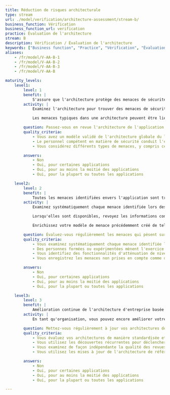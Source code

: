 ```yaml
---
title: Réduction de risques architecturale
type: stream
url: ./model/verification/architecture-assessment/stream-b/
business_function: Vérification
business_function_url: verification
practice: Évaluation de l'architecture
stream: B
description: Vérification / Évaluation de l'architecture
keywords: ["Business function", "Practice", "Vérification", "Évaluation de l'architecture"]
aliases:
    - /fr/model/V-AA-B-1
    - /fr/model/V-AA-B-2
    - /fr/model/V-AA-B-3
    - /fr/model/V-AA-B

maturity_levels:
    level1:
        level: 1
        benefit: |
            S'assure que l'architecture protège des menaces de sécurité typiques.
        activity: |
            Examinez l'architecture pour trouver des menaces de sécurité typiques. Le personnel technique compétent en matière de sécurité conduit cette analyse avec les commentaires des architectes, des développeurs, des gestionnaires et des représentants du client en fonction du besoin pour s'assurer que l'architecture prend en compte toutes les menaces courantes que les équipes de développement qui n'ont pas d'expertise spécialisée en sécurité peuvent avoir négligées.

            Les menaces typiques dans une architecture peuvent être liées à des hypothèses incorrectes ou à une dépendance trop forte envers des mécanismes de sécurité tels que l'authentification, la gestion des autorisations, des utilisateurs et des droits, la communication sécurisée, la protection des données, la gestion des clés ou la gestion des journaux. A l'opposé, les menaces peuvent être liées à des limitations ou des problèmes connus dans des composants ou des environnements technologiques qui font partie de la solution et pour lesquels une atténuation insuffisante a été mise en place.

        question: Passez-vous en revue l'architecture de l'application afin d'atténuer les menaces typiques de manière ponctuelle ?
        quality_criteria:
            - Vous avez un modèle validé de l'architecture globale du logiciel
            - Le personnel compétent en matière de sécurité conduit l'examen
            - Vous considérez différents types de menaces, y compris celles venant de l'intérieur et celles liées aux données

        answers:
            - Non
            - Oui, pour certaines applications
            - Oui, pour au moins la moitié des applications
            - Oui, pour la plupart ou toutes les applications

    level2:
        level: 2
        benefit: |
            Toutes les menaces identifiées envers l'application sont traitées de manière adéquate.
        activity: |
            Examinez systématiquement chaque menace identifiée lors des activités d'évaluation des menaces et vérifiez la manière dont l'architecture les atténue. Utilisez un processus standardisé pour analyser les architectures systèmes et le flux de données à l'intérieur de celles-ci. Ceci est généralement lié au modèle de menace utilisé (par ex. STRIDE) afin d’identifier les objectifs de sécurité pertinents qui répondent à chaque type de menace. Pour chaque menace, identifiez les fonctionnalités de niveau conception de l'architecture qui la contrecarrent et évaluez son efficacité.

            Lorsqu'elles sont disponibles, revoyez les informations concernant les décisions architecturales afin de comprendre les contraintes d'architecture et les compromis réalisés lors de la conception. Tenez compte de leurs impacts ainsi que de toutes les hypothèses liées à la sécurité sur lesquelles le fonctionnement sûr du système repose et réévaluez-les.

            Enrichissez votre modèle de menace précédemment créé de telle sorte que chaque menace et l'impact estimé associé soient liés au contrôle correspondant. Produisez un document de cartographie ou un tableau de bord dans un outil spécialisé afin de rendre l'information disponible et visible aux parties prenantes concernées.

        question: Évaluez-vous régulièrement les menaces qui pèsent sur votre architecture ?
        quality_criteria:
            - Vous examinez systématiquement chaque menace identifiée lors de l'évaluation des menaces
            - Des personnes formées ou expérimentées mènent l'exercice de revue
            - Vous identifiez des fonctionnalités d'atténuation de niveau conception pour chaque menace identifiée
            - Vous enregistrez les menaces non prises en compte comme des défauts

        answers:
            - Non
            - Oui, pour certaines applications
            - Oui, pour au moins la moitié des applications
            - Oui, pour la plupart ou toutes les applications

    level3:
        level: 3
        benefit: |
            Amélioration continue de l'architecture d'entreprise basée sur les revues d'architecture
        activity: |
            En tant qu'organisation, vous pouvez encore améliorer votre posture de sécurité logicielle en comprenant les menaces qui ne sont pas traitées dans les architectures logicielles et en adaptant vos tactiques pour éviter cela. Formalisez un processus pour utiliser les identifications de problèmes d'architecture récurrents comme déclencheur afin d'identifier les causes des lacunes dans l'évaluation de la sécurité et y faire face. Renvoyez les résultats vers la phase de conception en créant ou en mettant à jour les architectures de référence pertinentes, les solutions de sécurité existantes ou les principes et modèles de conception de l'organisation.

        question: Mettez-vous régulièrement à jour vos architectures de référence en fonction des résultats de l'évaluation de l'architecture ?
        quality_criteria:
            - Vous évaluez vos architectures de manière standardisée et documentée
            - Vous utilisez les découvertes récurrentes pour déclencher une révision des architectures de référence
            - Vous examinez de façon indépendante la qualité des revues d'architecture de manière ponctuelle
            - Vous utilisez les mises à jour de l'architecture de référence pour déclencher des examens des solutions partagées pertinentes, en fonction des risques.

        answers:
            - Non
            - Oui, pour certaines applications
            - Oui, pour au moins la moitié des applications
            - Oui, pour la plupart ou toutes les applications

---
```

